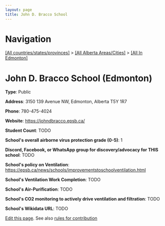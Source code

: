 ```yaml
---
layout: page
title: John D. Bracco School
---
```

# Navigation

[[All countries/states/provinces]](../../..) > [[All Alberta Areas/Cities]](../..) > [[All In Edmonton]](..)

# John D. Bracco School (Edmonton)

**Type**: Public

**Address**: 3150 139 Avenue NW, Edmonton, Alberta T5Y 1R7

**Phone**: 780-475-4024

**Website**: <https://johndbracco.epsb.ca/>

**Student Count**: TODO

**School's overall airborne virus protection grade (0-5)**: 1

**Discord, Facebook, or WhatsApp group for discovery/advocacy for THIS school**: TODO

**School's policy on Ventilation**: <https://epsb.ca/news/schools/improvementstoschoolventilation.html>

**School's Ventilation Work Completion**: TODO

**School's Air-Purification**: TODO

**School's CO2 monitoring to actively drive ventilation and filtration**: TODO

**School's Wikidata URL**: TODO


[Edit this page](https://github.com/ventilate-schools/AB/edit/main/./Edmonton/John_D._Bracco_School.md). See also [rules for contribution](../../../contribution-rules/)